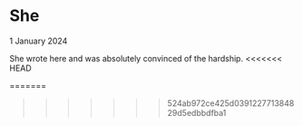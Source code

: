 # She
1 January 2024

She wrote here and was absolutely convinced of the hardship. 
<<<<<<< HEAD


=======
>>>>>>> 524ab972ce425d039122771384829d5edbbdfba1
